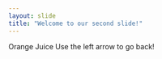 ```yaml
---
layout: slide
title: "Welcome to our second slide!"
---
```

Orange Juice
Use the left arrow to go back!
